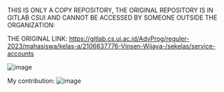THIS IS ONLY A COPY REPOSITORY, THE ORIGINAL REPOSITORY IS IN GITLAB CSUI AND CANNOT BE ACCESSED BY SOMEONE OUTSIDE THE ORGANIZATION:

THE ORIGINAL LINK:
https://gitlab.cs.ui.ac.id/AdvProg/reguler-2023/mahasiswa/kelas-a/2106637776-Vinsen-Wijaya-/sekelas/service-accounts

![image](https://github.com/rikzakurnia/sekelas-account-copy/assets/112408954/95632253-95d6-4e02-8ec1-77c31486d2e0)

My contribution:
![image](https://github.com/rikzakurnia/sekelas-account-copy/assets/112408954/765eefe7-c3d8-45b0-ab91-7935a079ccbf)

